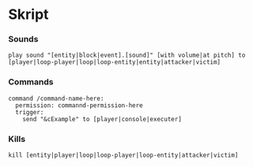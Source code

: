 # Skript #

### Sounds ###
```
play sound "[entity|block|event].[sound]" [with volume|at pitch] to [player|loop-player|loop|loop-entity|entity|attacker|victim]
```

### Commands ###
```
command /command-name-here:
  permission: commannd-permission-here
  trigger:
    send "&cExample" to [player|console|executer]
```

### Kills ###
```
kill [entity|player|loop|loop-player|loop-entity|attacker|victim]
```
